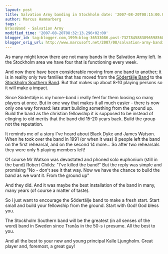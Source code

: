 ```yaml
---
layout: post
title: Salvation Army banding in Stockholm date: '2007-08-20T08:15:00.000+02:00'
author: Marcus Hammarberg
tags: -
BrassBand - Salvation Army
modified_time: '2007-08-20T08:32:13.296+02:00'
blogger_id: tag:blogger.com,1999:blog-36533086.post-7327845883896598568
blogger_orig_url: http://www.marcusoft.net/2007/08/salvation-army-banding-in-stockholm.html
---
```


As many might know there are not many bands in the Salvation Army
left. In the Stockholm area we have four that is functioning every
week.

And now there have been considerable moving from one band to another; it
is in reality only two families that has moved from the [Södertälje
Band](http://www.sodertaljeband.se/) to the [Stockholm Southern
Band](http://www.soderkarensmusikkar.se/). But that makes up about 8-10
playing persons so it will make a impact.

Since Södertälje is my home-band i really feel for them loosing so many
players at once. But in one way that makes it all much easier - there is
now only one way forward: lets start building something from the ground
up. Build the band as the christian fellowship it is supposed to be
instead of clinging to old merits that the band did 15-20 years back.
Build the group not the reputation.

It reminds me of a story I've heard about Black Dyke and James Watson.
When he took over the band in 1991 (or when it was) 8 people left the
band on the first rehearsal, and on the second 14 more... So after two
rehearsals they were only 5 playing members left!

Of course Mr Watson was devastated and phoned solo euphonium (still in
the band) Robert Childs:
"I've killed the band!"
But the reply was simple and promising "No - don't see it that way. Now
we have the chance to build the band as we want it. From the ground
up"

And they did. And it was maybe the best installation of the band in
many, many years (of course a matter of taste).

So i just want to encourage the Södertälje band to make a fresh start.
Start small and build your fellowship from the ground. Start with God!
God bless you.

The Stockholm Southern band will be the greatest (in all senses of the
word) band in Sweden since Tranås in the 50-s i presume. All the best to
you.

And all the best to your new and young principal Kalle Ljungholm. Great
player and, foremost, a great guy!
